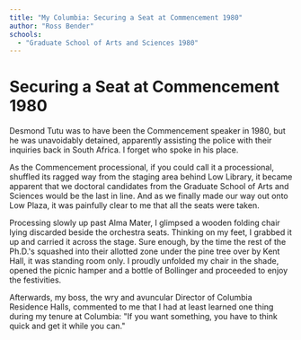 ```yaml
---
title: "My Columbia: Securing a Seat at Commencement 1980"
author: "Ross Bender"
schools:
  - "Graduate School of Arts and Sciences 1980"
---
```


# Securing a Seat at Commencement 1980

Desmond Tutu was to have been the Commencement speaker in 1980, but he was unavoidably detained, apparently assisting the police with their inquiries back in South Africa. I forget who spoke in his place.

As the Commencement processional, if you could call it a processional, shuffled its ragged way from the staging area behind Low Library, it became apparent that we doctoral candidates from the Graduate School of Arts and Sciences would be the last in line. And as we finally made our way out onto Low Plaza, it was painfully clear to me that all the seats were taken.

Processing slowly up past  Alma Mater, I glimpsed a wooden folding chair lying discarded beside the orchestra seats. Thinking on my feet, I grabbed it up and carried it across the stage. Sure enough, by the time the rest of the Ph.D.'s squashed into their allotted zone under the pine tree over by Kent Hall, it was standing room only. I proudly unfolded my chair in the shade, opened the picnic hamper and a bottle of Bollinger and proceeded to enjoy the festivities.

Afterwards, my boss, the wry and avuncular Director of Columbia Residence Halls, commented to me that I had at least learned one thing during my tenure at Columbia: "If you want something, you have to think quick and get it while you can."
